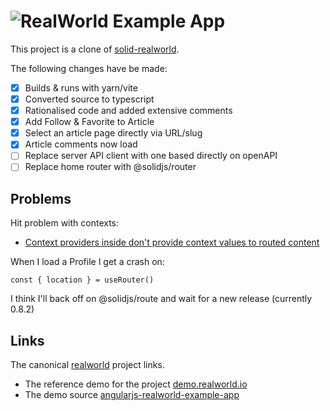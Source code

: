 # ![RealWorld Example App](logo.png)

This project is a clone of [solid-realworld].

The following changes have be made:

- [X] Builds & runs with yarn/vite
- [X] Converted source to typescript
- [X] Rationalised code and added extensive comments
- [X] Add Follow & Favorite to Article
- [X] Select an article page directly via URL/slug
- [X] Article comments now load
- [ ] Replace server API client with one based directly on openAPI
- [ ] Replace home router with @solidjs/router

## Problems

Hit problem with contexts:

* [Context providers inside <Routes> don't provide context values to routed content](https://github.com/solidjs/solid-router/issues/273)

When I load a Profile I get a crash on:

    const { location } = useRouter()

I think I'll back off on @solidjs/route and wait for a new release (currently 0.8.2)

## Links

The canonical [realworld] project links.

* The reference demo for the project [demo.realworld.io]
* The demo source [angularjs-realworld-example-app]

[angularjs-realworld-example-app]: https://github.com/gothinkster/angularjs-realworld-example-app
[demo.realworld.io]: https://demo.realworld.io/#/
[realworld]:https://github.com/gothinkster/realworld
[solid-realworld]: https://github.com/solidjs/solid-realworld

